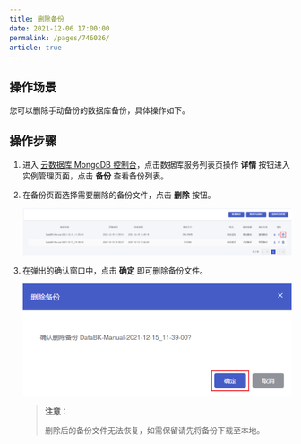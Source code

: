 ```yaml
---
title: 删除备份
date: 2021-12-06 17:00:00
permalink: /pages/746026/
article: true
---
```



## 操作场景

您可以删除手动备份的数据库备份，具体操作如下。

## 操作步骤

1. 进入 [云数据库 MongoDB 控制台](https://console.capitalonline.net/mongodb)，点击数据库服务列表页操作 **详情** 按钮进入实例管理页面，点击 **备份** 查看备份列表。

2. 在备份页面选择需要删除的备份文件，点击 **删除** 按钮。

   ![delbak_list](./../../pic/delbak_list.png)

3. 在弹出的确认窗口中，点击 **确定** 即可删除备份文件。

   ![delbak_popup](./../../pic/delbak_popup.png)
   
   > **注意**：
   >
   > 删除后的备份文件无法恢复，如需保留请先将备份下载至本地。
